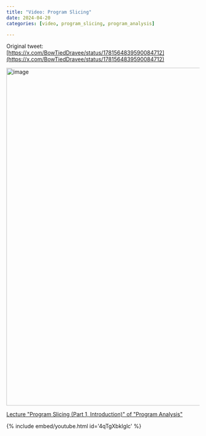 ```yaml
---
title: "Video: Program Slicing"
date: 2024-04-20
categories: [video, program_slicing, program_analysis]

---
```


Original tweet: [https://x.com/BowTiedDravee/status/1781564839590084712](https://x.com/BowTiedDravee/status/1781564839590084712)

<img width="880" alt="image" src="https://github.com/user-attachments/assets/dd9137c3-68be-4ce7-b0db-4568f2127917" />

[Lecture "Program Slicing (Part 1, Introduction)" of "Program Analysis"](https://www.youtube.com/watch?v=4qTgXbkIglc&list=PLBmY8PAxzwIEGtnJiucyGAnwWpxACE633&index=30)

{% include embed/youtube.html id='4qTgXbkIglc' %}
